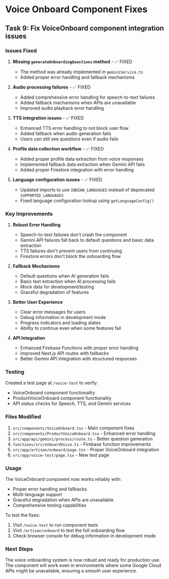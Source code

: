 # Voice Onboard Component Fixes

## Task 9: Fix VoiceOnboard component integration issues

### Issues Fixed

1. **Missing `generateOnboardingQuestions` method** - ✅ FIXED
   - The method was already implemented in `geminiService.ts`
   - Added proper error handling and fallback mechanisms

2. **Audio processing failures** - ✅ FIXED
   - Added comprehensive error handling for speech-to-text failures
   - Added fallback mechanisms when APIs are unavailable
   - Improved audio playback error handling

3. **TTS integration issues** - ✅ FIXED
   - Enhanced TTS error handling to not block user flow
   - Added fallback when audio generation fails
   - Users can still see questions even if audio fails

4. **Profile data collection workflow** - ✅ FIXED
   - Added proper profile data extraction from voice responses
   - Implemented fallback data extraction when Gemini API fails
   - Added proper Firestore integration with error handling

5. **Language configuration issues** - ✅ FIXED
   - Updated imports to use `INDIAN_LANGUAGES` instead of deprecated `SUPPORTED_LANGUAGES`
   - Fixed language configuration lookup using `getLanguageConfig()`

### Key Improvements

1. **Robust Error Handling**
   - Speech-to-text failures don't crash the component
   - Gemini API failures fall back to default questions and basic data extraction
   - TTS failures don't prevent users from continuing
   - Firestore errors don't block the onboarding flow

2. **Fallback Mechanisms**
   - Default questions when AI generation fails
   - Basic text extraction when AI processing fails
   - Mock data for development/testing
   - Graceful degradation of features

3. **Better User Experience**
   - Clear error messages for users
   - Debug information in development mode
   - Progress indicators and loading states
   - Ability to continue even when some features fail

4. **API Integration**
   - Enhanced Firebase Functions with proper error handling
   - Improved Next.js API routes with fallbacks
   - Better Gemini API integration with structured responses

### Testing

Created a test page at `/voice-test` to verify:
- VoiceOnboard component functionality
- ProductVoiceOnboard component functionality
- API status checks for Speech, TTS, and Gemini services

### Files Modified

1. `src/components/VoiceOnboard.tsx` - Main component fixes
2. `src/components/ProductVoiceOnboard.tsx` - Enhanced error handling
3. `src/app/api/gemini/process/route.ts` - Better question generation
4. `functions/src/onboardVoice.ts` - Firebase function improvements
5. `src/app/artisan/onboard/page.tsx` - Proper VoiceOnboard integration
6. `src/app/voice-test/page.tsx` - New test page

### Usage

The VoiceOnboard component now works reliably with:
- Proper error handling and fallbacks
- Multi-language support
- Graceful degradation when APIs are unavailable
- Comprehensive testing capabilities

To test the fixes:
1. Visit `/voice-test` to run component tests
2. Visit `/artisan/onboard` to test the full onboarding flow
3. Check browser console for debug information in development mode

### Next Steps

The voice onboarding system is now robust and ready for production use. The component will work even in environments where some Google Cloud APIs might be unavailable, ensuring a smooth user experience.